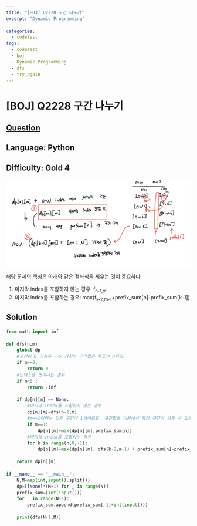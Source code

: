 ```yaml
---
title: "[BOJ] Q2228 구간 나누기"
excerpt: "Dynamic Programming"

categories:
  - codetest
tags:
  - codetest
  - boj
  - Dynamic Programming
  - dfs
  - try_again
---
```

# [BOJ] Q2228 구간 나누기
## [Question](https://www.acmicpc.net/problem/2228)
## Language: Python
## Difficulty: Gold 4

![Q2228](/assets/images/algorithm/q2228.png)

해당 문제의 핵심은 아래와 같은 점화식을 세우는 것이 중요하다

1. 마지막 index를 포함하지 않는 경우: f<sub>n-1,m</sub>
2. 마지막 index를 포함하는 경우: max(f<sub>k-2,m-1</sub>+prefix_sum[n]-prefix_sum[k-1]) 


## Solution 

```python
from math import inf

def dfs(n,m):
    global dp
    #구간이 0 인경우 --> 가지는 구간합은 무조건 0이다.
    if m==0:
        return 0
    #인덱스를 벗어나는 경우
    if n<0 :
        return -inf

    if dp[n][m] == None:
        #마지막 index를 포함하지 않는 경우
        dp[n][m]=dfs(n-1,m)
        #m==1이라는 것은 구간이 1개이므로, 구간합을 이용해서 특정 구간이 가질 수 있는 최대합으로 설정한다.
        if m==1:
            dp[n][m]=max(dp[n][m],prefix_sum[n])
        #마지막 index을 포함하는 경우
        for k in range(n,0,-1):
            dp[n][m]=max(dp[n][m], dfs(k-2,m-1) + prefix_sum[n]-prefix_sum[k-1])

    return dp[n][m]

if __name__ == "__main__":
    N,M=map(int,input().split())
    dp=[[None]*(M+1) for _ in range(N)]
    prefix_sum=[int(input())]
    for _ in range(N-1):
        prefix_sum.append(prefix_sum[-1]+int(input()))

    print(dfs(N-1,M))
```